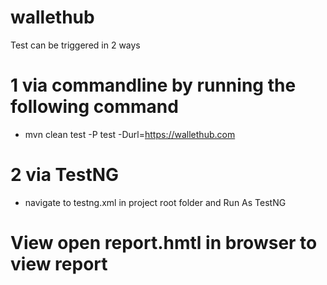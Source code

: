 # wallethub

 Test can be triggered in 2 ways

# 1 via commandline by running the following command

 * mvn clean test -P test -Durl=https://wallethub.com
  
# 2 via TestNG
  * navigate to testng.xml in project root folder and Run As TestNG
  
  
# View open report.hmtl in browser to view report
